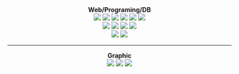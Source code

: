 <div align="center">
  <strong>Web/Programing/DB</strong>
</div>
<div align="center">
  
  <img src="https://img.shields.io/badge/AWS-232F3E?style=flat&logo=amazonaws&logoColor=white" />
  <img src="https://img.shields.io/badge/Firebase-FFCA28?style=flat&logo=firebase&logoColor=white" />
  <img src="https://img.shields.io/badge/Javascript-F7DF1E?style=flat&logo=javascript&logoColor=white" />
	<img src="https://img.shields.io/badge/HTML5-E34F26?style=flat&logo=HTML5&logoColor=white" />
	<img src="https://img.shields.io/badge/CSS3-1572B6?style=flat&logo=CSS3&logoColor=white" />
  <img src="https://img.shields.io/badge/Node.js-339933?style=flat&logo=nodedotjs&logoColor=white" />
</div>

<div align="center">
  <img src="https://img.shields.io/badge/Java-007396?style=flat&logo=Java&logoColor=white" />
  <img src="https://img.shields.io/badge/C++-00599C?style=flat&logo=cplusplus&logoColor=white" />
  <img src="https://img.shields.io/badge/C-A8B9CC?style=flat&logo=c&logoColor=white" />
  <img src="https://img.shields.io/badge/Python-3776AB?style=flat&logo=python&logoColor=white" />
</div>

<div align="center">
  <img src="https://img.shields.io/badge/Mysql-4479A1?style=flat&logo=mysql&logoColor=white" />
  <img src="https://img.shields.io/badge/Oracle SQL-F80000?style=flat&logo=oracle&logoColor=white" />
</div>
<hr />

<div align="center">
  <strong>Graphic</strong>
</div>

<div align="center">
  <img src="https://img.shields.io/badge/Photoshop-31A8FF?style=flat&logo=adobephotoshop&logoColor=white" />
  <img src="https://img.shields.io/badge/Premiere Pro-9999FF?style=flat&logo=adobepremierepro&logoColor=white" />
  <img src="https://img.shields.io/badge/After Effects-9999FF?style=flat&logo=adobeaftereffects&logoColor=white" />
</div>

<!--
**Leewonno/Leewonno** is a ✨ _special_ ✨ repository because its `README.md` (this file) appears on your GitHub profile.

Here are some ideas to get you started:

- 🔭 I’m currently working on ...
- 🌱 I’m currently learning ...
- 👯 I’m looking to collaborate on ...
- 🤔 I’m looking for help with ...
- 💬 Ask me about ...
- 📫 How to reach me: ...
- 😄 Pronouns: ...
- ⚡ Fun fact: ...
-->
